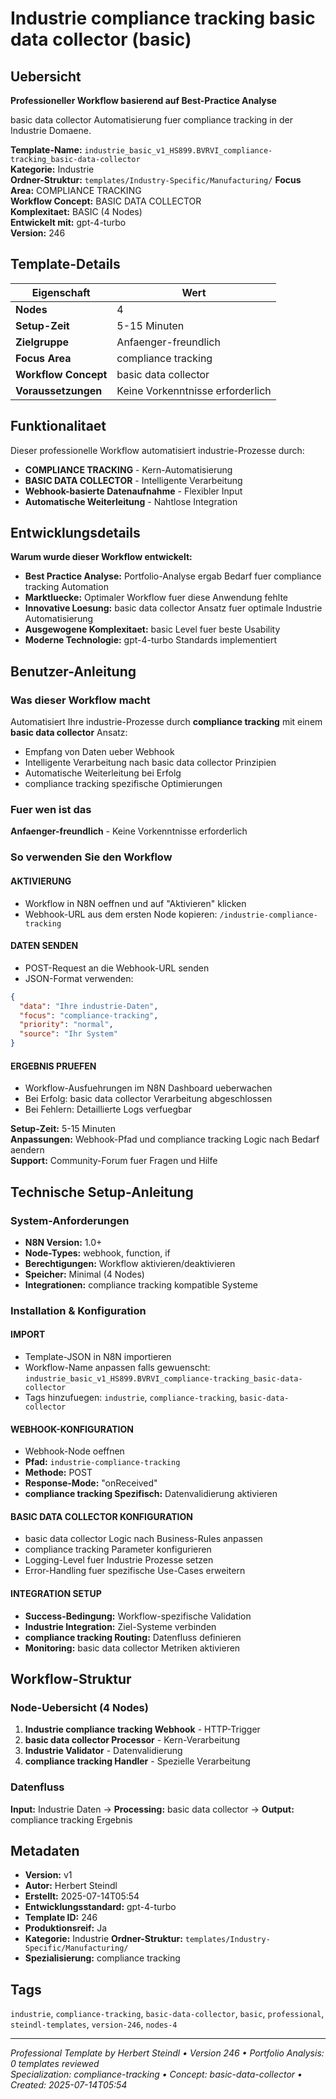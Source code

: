 # Industrie compliance tracking basic data collector (basic)

## Uebersicht

**Professioneller Workflow basierend auf Best-Practice Analyse**

basic data collector Automatisierung fuer compliance tracking in der Industrie Domaene.

**Template-Name:** `industrie_basic_v1_HS899.BVRVI_compliance-tracking_basic-data-collector`  
**Kategorie:** Industrie  
**Ordner-Struktur:** `templates/Industry-Specific/Manufacturing/`
**Focus Area:** COMPLIANCE TRACKING  
**Workflow Concept:** BASIC DATA COLLECTOR  
**Komplexitaet:** BASIC (4 Nodes)  
**Entwickelt mit:** gpt-4-turbo  
**Version:** 246

## Template-Details

| **Eigenschaft** | **Wert** |
|------------------|----------|
| **Nodes** | 4 |
| **Setup-Zeit** | 5-15 Minuten |
| **Zielgruppe** | Anfaenger-freundlich |
| **Focus Area** | compliance tracking |
| **Workflow Concept** | basic data collector |
| **Voraussetzungen** | Keine Vorkenntnisse erforderlich |

## Funktionalitaet

Dieser professionelle Workflow automatisiert industrie-Prozesse durch:
- **COMPLIANCE TRACKING** - Kern-Automatisierung
- **BASIC DATA COLLECTOR** - Intelligente Verarbeitung
- **Webhook-basierte Datenaufnahme** - Flexibler Input
- **Automatische Weiterleitung** - Nahtlose Integration



## Entwicklungsdetails

**Warum wurde dieser Workflow entwickelt:**
- **Best Practice Analyse:** Portfolio-Analyse ergab Bedarf fuer compliance tracking Automation
- **Marktluecke:** Optimaler Workflow fuer diese Anwendung fehlte
- **Innovative Loesung:** basic data collector Ansatz fuer optimale Industrie Automatisierung
- **Ausgewogene Komplexitaet:** basic Level fuer beste Usability
- **Moderne Technologie:** gpt-4-turbo Standards implementiert

## Benutzer-Anleitung

### Was dieser Workflow macht
Automatisiert Ihre industrie-Prozesse durch **compliance tracking** mit einem **basic data collector** Ansatz:
- Empfang von Daten ueber Webhook
- Intelligente Verarbeitung nach basic data collector Prinzipien
- Automatische Weiterleitung bei Erfolg
- compliance tracking spezifische Optimierungen

### Fuer wen ist das
**Anfaenger-freundlich** - Keine Vorkenntnisse erforderlich

### So verwenden Sie den Workflow

#### AKTIVIERUNG
- Workflow in N8N oeffnen und auf "Aktivieren" klicken
- Webhook-URL aus dem ersten Node kopieren: `/industrie-compliance-tracking`

#### DATEN SENDEN
- POST-Request an die Webhook-URL senden
- JSON-Format verwenden:
```json
{
  "data": "Ihre industrie-Daten",
  "focus": "compliance-tracking",
  "priority": "normal",
  "source": "Ihr System"
}
```

#### ERGEBNIS PRUEFEN
- Workflow-Ausfuehrungen im N8N Dashboard ueberwachen
- Bei Erfolg: basic data collector Verarbeitung abgeschlossen
- Bei Fehlern: Detaillierte Logs verfuegbar

**Setup-Zeit:** 5-15 Minuten  
**Anpassungen:** Webhook-Pfad und compliance tracking Logic nach Bedarf aendern  
**Support:** Community-Forum fuer Fragen und Hilfe

## Technische Setup-Anleitung

### System-Anforderungen
- **N8N Version:** 1.0+ 
- **Node-Types:** webhook, function, if
- **Berechtigungen:** Workflow aktivieren/deaktivieren
- **Speicher:** Minimal (4 Nodes)
- **Integrationen:** compliance tracking kompatible Systeme

### Installation & Konfiguration

#### IMPORT
- Template-JSON in N8N importieren
- Workflow-Name anpassen falls gewuenscht: `industrie_basic_v1_HS899.BVRVI_compliance-tracking_basic-data-collector`
- Tags hinzufuegen: `industrie`, `compliance-tracking`, `basic-data-collector`

#### WEBHOOK-KONFIGURATION
- Webhook-Node oeffnen
- **Pfad:** `industrie-compliance-tracking`
- **Methode:** POST
- **Response-Mode:** "onReceived"
- **compliance tracking Spezifisch:** Datenvalidierung aktivieren

#### BASIC DATA COLLECTOR KONFIGURATION
- basic data collector Logic nach Business-Rules anpassen
- compliance tracking Parameter konfigurieren
- Logging-Level fuer Industrie Prozesse setzen
- Error-Handling fuer spezifische Use-Cases erweitern

#### INTEGRATION SETUP
- **Success-Bedingung:** Workflow-spezifische Validation
- **Industrie Integration:** Ziel-Systeme verbinden
- **compliance tracking Routing:** Datenfluss definieren
- **Monitoring:** basic data collector Metriken aktivieren

## Workflow-Struktur

### Node-Uebersicht (4 Nodes)

1. **Industrie compliance tracking Webhook** - HTTP-Trigger
2. **basic data collector Processor** - Kern-Verarbeitung
3. **Industrie Validator** - Datenvalidierung
4. **compliance tracking Handler** - Spezielle Verarbeitung







### Datenfluss
**Input:** Industrie Daten -> **Processing:** basic data collector -> **Output:** compliance tracking Ergebnis

## Metadaten

- **Version:** v1
- **Autor:** Herbert Steindl
- **Erstellt:** 2025-07-14T05:54
- **Entwicklungsstandard:** gpt-4-turbo
- **Template ID:** 246
- **Produktionsreif:** Ja
- **Kategorie:** Industrie
**Ordner-Struktur:** `templates/Industry-Specific/Manufacturing/`
- **Spezialisierung:** compliance tracking

## Tags

`industrie`, `compliance-tracking`, `basic-data-collector`, `basic`, `professional`, `steindl-templates`, `version-246`, `nodes-4`

---

*Professional Template by Herbert Steindl • Version 246 • Portfolio Analysis: 0 templates reviewed*  
*Specialization: compliance-tracking • Concept: basic-data-collector • Created: 2025-07-14T05:54*